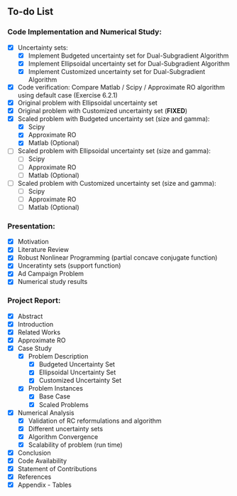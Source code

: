 ## To-do List 

### Code Implementation and Numerical Study:

- [x] Uncertainty sets:
	* [x] Implement Budgeted uncertainty set for Dual-Subgradient Algorithm
	* [x] Implement Ellipsoidal uncertainty set for Dual-Subgradient Algorithm
	* [x] Implement Customized uncertainty set for Dual-Subgradient Algorithm

- [x] Code verification: Compare Matlab / Scipy / Approximate RO algorithm using default case (Exercise 6.2.1)
- [x] Original problem with Ellipsoidal uncertainty set
- [x] Original problem with Customized uncertainty set (**FIXED**)
- [x] Scaled problem with Budgeted uncertainty set (size and gamma):
	* [x] Scipy
	* [x] Approximate RO
	* [x] Matlab (Optional)
- [ ] Scaled problem with Ellipsoidal uncertainty set (size and gamma):
	* [ ] Scipy
	* [ ] Approximate RO
	* [ ] Matlab (Optional)
- [ ] Scaled problem with Customized uncertainty set (size and gamma):
	* [ ] Scipy
	* [ ] Approximate RO
	* [ ] Matlab (Optional)

### Presentation:

- [x] Motivation
- [x] Literature Review
- [x] Robust Nonlinear Programming (partial concave conjugate function)
- [x] Unceratinty sets (support function)
- [x] Ad Campaign Problem
- [x] Numerical study results

### Project Report:

- [x] Abstract
- [x] Introduction
- [x] Related Works
- [x] Approximate RO
- [x] Case Study
	* [x] Problem Description
		- [x] Budgeted Uncertainty Set
		- [x] Ellipsoidal Uncertainty Set
		- [x] Customized Uncertainty Set
	* [x] Problem Instances
		- [x] Base Case
		- [x] Scaled Problems
- [x] Numerical Analysis
	* [x] Validation of RC reformulations and algorithm
	* [x] Different uncertainty sets
	* [x] Algorithm Convergence
	* [x] Scalability of problem (run time)
- [x] Conclusion
- [x] Code Availability
- [x] Statement of Contributions
- [x] References
- [x] Appendix - Tables
